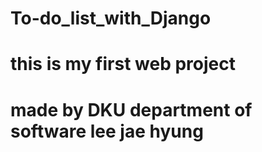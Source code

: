# To-do_list_with_Django
# this is my first web project
# made by DKU department of software lee jae hyung
